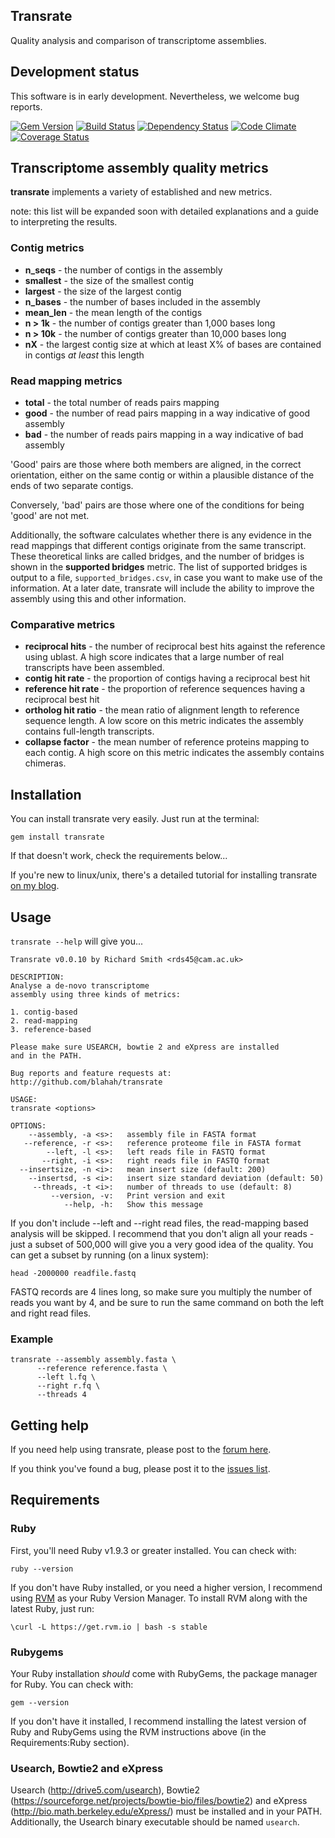 Transrate
----

Quality analysis and comparison of transcriptome assemblies.

## Development status

This software is in early development. Nevertheless, we welcome bug reports.

[![Gem Version](https://badge.fury.io/rb/transrate.png)][gem]
[![Build Status](https://secure.travis-ci.org/Blahah/transrate.png?branch=master)][travis]
[![Dependency Status](https://gemnasium.com/Blahah/transrate.png?travis)][gemnasium]
[![Code Climate](https://codeclimate.com/github/Blahah/transrate.png)][codeclimate]
[![Coverage Status](https://coveralls.io/repos/Blahah/transrate/badge.png?branch=master)][coveralls]

[gem]: https://badge.fury.io/rb/transrate
[travis]: https://travis-ci.org/Blahah/transrate
[gemnasium]: https://gemnasium.com/Blahah/transrate
[codeclimate]: https://codeclimate.com/github/Blahah/transrate
[coveralls]: https://coveralls.io/r/Blahah/transrate

## Transcriptome assembly quality metrics

**transrate** implements a variety of established and new metrics. 

note: this list will be expanded soon with detailed explanations and a guide to interpreting the results.

### Contig metrics

* **n_seqs** - the number of contigs in the assembly
* **smallest** - the size of the smallest contig
* **largest** - the size of the largest contig
* **n_bases** - the number of bases included in the assembly
* **mean_len** - the mean length of the contigs
* **n > 1k** - the number of contigs greater than 1,000 bases long
* **n > 10k** - the number of contigs greater than 10,000 bases long
* **nX** - the largest contig size at which at least X% of bases are contained in contigs *at least* this length

### Read mapping metrics

* **total** - the total number of reads pairs mapping
* **good** - the number of read pairs mapping in a way indicative of good assembly
* **bad** - the number of reads pairs mapping in a way indicative of bad assembly

'Good' pairs are those where both members are aligned, in the correct orientation, either on the same contig or within a plausible distance of the ends of two separate contigs.

Conversely, 'bad' pairs are those where one of the conditions for being 'good' are not met.

Additionally, the software calculates whether there is any evidence in the read mappings that different contigs originate from the same transcript. These theoretical links are called bridges, and the number of bridges is shown in the **supported bridges** metric. The list of supported bridges is output to a file, `supported_bridges.csv`, in case you want to make use of the information. At a later date, transrate will include the ability to improve the assembly using this and other information.

### Comparative metrics

* **reciprocal hits** - the number of reciprocal best hits against the reference using ublast. A high score indicates that a large number of real transcripts have been assembled.
* **contig hit rate** - the proportion of contigs having a reciprocal best hit
* **reference hit rate** - the proportion of reference sequences having a reciprocal best hit
* **ortholog hit ratio** - the mean ratio of alignment length to reference sequence length. A low score on this metric indicates the assembly contains full-length transcripts.
* **collapse factor** - the mean number of reference proteins mapping to each contig. A high score on this metric indicates the assembly contains chimeras.

## Installation

You can install transrate very easily. Just run at the terminal:

`gem install transrate`

If that doesn't work, check the requirements below...

If you're new to linux/unix, there's a detailed tutorial for installing transrate [on my blog](http://blahah.net/bioinformatics/2013/10/19/installing-transrate/).


## Usage

`transrate --help` will give you...

```
Transrate v0.0.10 by Richard Smith <rds45@cam.ac.uk>

DESCRIPTION:
Analyse a de-novo transcriptome
assembly using three kinds of metrics:

1. contig-based
2. read-mapping
3. reference-based

Please make sure USEARCH, bowtie 2 and eXpress are installed
and in the PATH.

Bug reports and feature requests at:
http://github.com/blahah/transrate

USAGE:
transrate <options>

OPTIONS:
    --assembly, -a <s>:   assembly file in FASTA format
   --reference, -r <s>:   reference proteome file in FASTA format
        --left, -l <s>:   left reads file in FASTQ format
       --right, -i <s>:   right reads file in FASTQ format
  --insertsize, -n <i>:   mean insert size (default: 200)
    --insertsd, -s <i>:   insert size standard deviation (default: 50)
     --threads, -t <i>:   number of threads to use (default: 8)
         --version, -v:   Print version and exit
            --help, -h:   Show this message
```

If you don't include --left and --right read files, the read-mapping based analysis will be skipped. I recommend that you don't align all your reads - just a subset of 500,000 will give you a very good idea of the quality. You can get a subset by running (on a linux system):

`head -2000000 readfile.fastq`

FASTQ records are 4 lines long, so make sure you multiply the number of reads you want by 4, and be sure to run the same command on both the left and right read files.

### Example

```
transrate --assembly assembly.fasta \
	  --reference reference.fasta \
	  --left l.fq \
	  --right r.fq \
	  --threads 4
```

## Getting help

If you need help using transrate, please post to the [forum here](https://groups.google.com/forum/#!forum/transrate-users).

If you think you've found a bug, please post it to the [issues list](https://github.com/Blahah/transrate/issues).

## Requirements

### Ruby

First, you'll need Ruby v1.9.3 or greater installed. You can check with:

`ruby --version`

If you don't have Ruby installed, or you need a higher version, I recommend using [RVM](http://rvm.io/) as your Ruby Version Manager. To install RVM along with the latest Ruby, just run:

`\curl -L https://get.rvm.io | bash -s stable`

### Rubygems

Your Ruby installation *should* come with RubyGems, the package manager for Ruby. You can check with:

`gem --version`

If you don't have it installed, I recommend installing the latest version of Ruby and RubyGems using the RVM instructions above (in the Requirements:Ruby section).

### Usearch, Bowtie2 and eXpress

Usearch (http://drive5.com/usearch), Bowtie2 (https://sourceforge.net/projects/bowtie-bio/files/bowtie2) and eXpress (http://bio.math.berkeley.edu/eXpress/) must be installed and in your PATH. Additionally, the Usearch binary executable should be named `usearch`.
